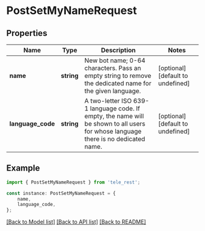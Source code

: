 # PostSetMyNameRequest


## Properties

Name | Type | Description | Notes
------------ | ------------- | ------------- | -------------
**name** | **string** | New bot name; 0-64 characters. Pass an empty string to remove the dedicated name for the given language. | [optional] [default to undefined]
**language_code** | **string** | A two-letter ISO 639-1 language code. If empty, the name will be shown to all users for whose language there is no dedicated name. | [optional] [default to undefined]

## Example

```typescript
import { PostSetMyNameRequest } from 'tele_rest';

const instance: PostSetMyNameRequest = {
    name,
    language_code,
};
```

[[Back to Model list]](../README.md#documentation-for-models) [[Back to API list]](../README.md#documentation-for-api-endpoints) [[Back to README]](../README.md)
